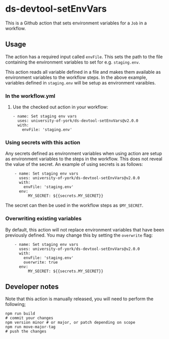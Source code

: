 # ds-devtool-setEnvVars

This is a Github action that sets environment variables for a `Job` in a workflow.

## Usage

The action has a required input called `envFile`. This sets the path to the file containing the environment variables to set for e.g. `staging.env`.

This action reads all variable defined in a file and makes them available as environment variables to the workflow steps. In the above example, variables defined in `staging.env` will be setup as environment varaibles.

### In the workflow.yml

1.  Use the checked out action in your workflow:

        - name: Set staging env vars
          uses: university-of-york/ds-devtool-setEnvVars@v2.0.0
          with:
            envFile: 'staging.env'

### Using secrets with this action

Any secrets defined as environment variables when using action are setup as environment variables to the steps in the workflow. This does not reveal the value of the secret. An example of using secrets is as follows:

        - name: Set staging env vars
          uses: university-of-york/ds-devtool-setEnvVars@v2.0.0
          with:
            envFile: 'staging.env'
          env:
              MY_SECRET: ${{secrets.MY_SECRET}}

The secret can then be used in the workflow steps as `$MY_SECRET`.

### Overwriting existing variables

By default, this action will not replace environment variables that have been previously defined. You may change
this by setting the `overwrite` flag:

        - name: Set staging env vars
          uses: university-of-york/ds-devtool-setEnvVars@v2.0.0
          with:
            envFile: 'staging.env'
            overwrite: true
          env:
              MY_SECRET: ${{secrets.MY_SECRET}}

## Developer notes

Note that this action is manually released, you will need to perform the following;

```shell
npm run build
# commit your changes
npm version minor # or major, or patch depending on scope
npm run move-major-tag
# push the changes
```
